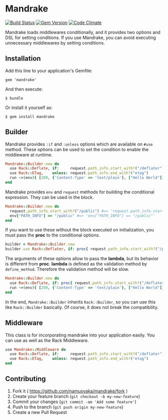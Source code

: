 # Mandrake

[![Build Status](https://travis-ci.org/namusyaka/mandrake.svg)](https://travis-ci.org/namusyaka/mandrake)
[![Gem Version](https://badge.fury.io/rb/mandrake.svg)](http://badge.fury.io/rb/mandrake)
[![Code Climate](https://codeclimate.com/github/namusyaka/mandrake/badges/gpa.svg)](https://codeclimate.com/github/namusyaka/mandrake)

Mandrake loads middlewares conditionally, and it provides two options and DSL for setting conditions.
If you use Mandrake, you can avoid executing unnecessary middlewares by setting conditions.

## Installation

Add this line to your application's Gemfile:

    gem 'mandrake'

And then execute:

    $ bundle

Or install it yourself as:

    $ gem install mandrake

## Builder

Mandrake provides `:if` and `:unless` options which are available on `#use` method.
These options can be used to set the condition to enable the middleware at runtime.

```ruby
Mandrake::Builder.new do
  use Rack::Deflate, if:     request.path_info.start_with?("/deflater")
  use Rack::ETag,    unless: request.path_info.end_with?("etag")
  run ->(env){ [200, {'Content-Type' => 'text/plain'}, ["Hello World"]] }
end
```

Mandrake provides `env` and `request` methods for building the conditional expression.
They can be used in the block.

```ruby
Mandrake::Builder.new do
  request.path_info.start_with?("/public") #=> 'request.path_info.start_with?("/public")'
  env["PATH_INFO"] == "/public" #=> 'env["PATH_INFO"] == "/public"'
end
```

If you want to use these without the block executed on initialization,
you must pass the **proc** to the conditional options.

```ruby
builder = Mandrake::Builder.new
builder.use Rack::Deflater, if: proc{ request.path_info.start_with?("/public") }
```

The arguments of these options allow to pass the **lambda**, but its behavior is different from **proc**.
**lambda** is defined as the validation method by `define_method`. Therefore the validation method will be slow.

```ruby
Mandrake::Builder.new do
  use Rack::Deflate, if: proc{ request.path_info.start_with?("/deflater") }
  run ->(env){ [200, {'Content-Type' => 'text/plain'}, ["Hello World"]] }
end
```

In the end, `Mandrake::Builder` inherits `Rack::Builder`, so you can use this like `Rack::Builder` basically.
Of course, it does not break the compatibility.

## Middleware

This class is for incorporating mandrake into your application easily.
You can use as well as the Rack Middleware.

```ruby
use Mandrake::Middleware do
  use Rack::Deflate, if:     request.path_info.start_with?("/deflater")
  use Rack::ETag,    unless: request.path_info.end_with?("etag")
end
```

## Contributing

1. Fork it ( https://github.com/namusyaka/mandrake/fork )
2. Create your feature branch (`git checkout -b my-new-feature`)
3. Commit your changes (`git commit -am 'Add some feature'`)
4. Push to the branch (`git push origin my-new-feature`)
5. Create a new Pull Request
